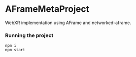 # AFrameMetaProject
WebXR implementation using AFrame and networked-aframe.

### Running the project
``` 
npm i
npm start
```

